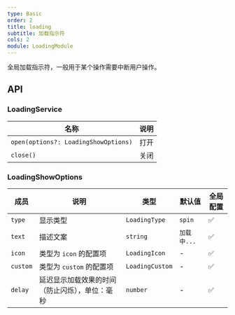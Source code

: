 ```yaml
---
type: Basic
order: 2
title: loading
subtitle: 加载指示符
cols: 2
module: LoadingModule
---
```


全局加载指示符，一般用于某个操作需要中断用户操作。

## API

### LoadingService

| 名称 | 说明 |
|----|----|
| `open(options?: LoadingShowOptions)` | 打开 |
| `close()` | 关闭 |

### LoadingShowOptions

| 成员 | 说明 | 类型 | 默认值 | 全局配置 |
|----|----|----|-----|------|
| `type` | 显示类型 | `LoadingType` | `spin` | ✅ |
| `text` | 描述文案 | `string` | `加载中...` | ✅ |
| `icon` | 类型为 `icon` 的配置项 | `LoadingIcon` | - | ✅ |
| `custom` | 类型为 `custom` 的配置项 | `LoadingCustom` | - | ✅ |
| `delay` | 延迟显示加载效果的时间（防止闪烁），单位：毫秒 | `number` | - | ✅ |
